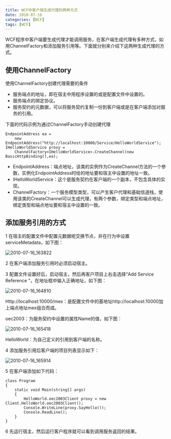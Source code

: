 ```yaml
---
title: WCF中客户端生成代理的两种方式
date: 2010-07-16
categories: [WCF]
tags: [WCF]
---
```


WCF程序中客户端要生成代理才能调用服务，在客户端生成代理有多种方式，如用ChannelFactory和添加服务引用等。下面就分别来介绍下这两种生成代理的方式。

## 使用ChannelFactory

使用ChannelFactory创建代理需要的条件

* 服务端点的地址，即在宿主中用程序设置的或是配置文件中设置的。
* 服务端点的绑定协议。
* 服务契约的元数据，可以将服务契约复制一份到客户端或是在客户端添加对服务的引用。

下面的代码示例为通过ChannelFactory手动创建代理

```
EndpointAddress ea =
    new EndpointAddress("http://localhost:10000/Service/HelloWorldService");
IHelloWorldService proxy =
    ChannelFactory<IHelloWorldService>.CreateChannel(new BasicHttpBinding(),ea);
```

* EndpointAddress：端点地址，该类的实例作为CreateChannel方法的一个参数，实例化EndpointAddress时给的地址要和宿主中设置的地址一致。
* IHelloWorldService：这个是服务契约在客户端的一个副本，不包含具体的实现。
* ChannelFactory<T>：一个服务模型类型，可以产生客户代理和基础信道栈，使用该类的CreateChannel可以生成代理，有两个参数，绑定类型和端点地址，绑定类型和端点地址要和宿主中设置的一致。

## 添加服务引用的方式

1 在宿主的配置文件中配置元数据呢交换节点，并在行为中设置serviceMetadata，如下图：

![2010-07-16_163822](http://fwhyy.com/img/post/2010-07-16_163822.png)

2 在客户端添加服务引用时必须启动宿主。

3 配置文件设置好后，启动宿主，然后再客户项目上右击选择“Add Service Reference  ”，在地址框中输入正确地址，如下图：

![2010-07-16_164810](http://fwhyy.com/img/post/2010-07-16_164810.png)

Http://localhost:10000/mex：是配置文件中的基地址http://localhost:10000加上端点地址mex组合而成。

oec2003：为服务契约中设置的属性Name的值，如下图：

![2010-07-16_165418](http://fwhyy.com/img/post/2010-07-16_165418.png)

HelloWorld：为自己定义的引用到客户端的名称。

4 添加服务引用后客户端的项目列表显示如下：

![2010-07-16_165914](http://fwhyy.com/img/post/2010-07-16_165914.png)

5 在客户端添加如下代码：

```
class Program
{
    static void Main(string[] args)
    {
        HelloWorld.oec2003Client proxy = new Client.HelloWorld.oec2003Client();
        Console.WriteLine(proxy.SayHello());
        Console.ReadLine();
    }
}
```

6 先运行宿主，然后运行客户程序就可以看到调用服务返回的结果。



